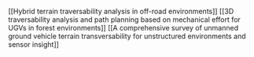 [[Hybrid terrain traversability analysis in off-road environments]]
[[3D traversability analysis and path planning based on mechanical effort for UGVs in forest environments]]
[[A comprehensive survey of unmanned ground vehicle terrain transversability for unstructured environments and sensor insight]]


